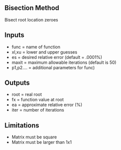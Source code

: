 ## Bisection Method ##
Bisect root location zeroes
## Inputs ##


- func = name of function
- xl,xu = lower and upper guesses
- es = desired relative error (default = .0001%)
- maxit = maximum allowable iterations (default is 50)
- p1,p2.... = additional parameters for func)
## Outputs ##


- root = real root
- fx = function value at root
- ea = approximate relative error (%)
- iter = number of iterations

## Limitations ##
- Matrix must be square
- Matrix must be larger than 1x1
